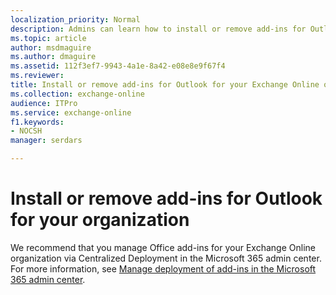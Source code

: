 ```yaml
---
localization_priority: Normal
description: Admins can learn how to install or remove add-ins for Outlook for their Exchange Online organizations.
ms.topic: article
author: msdmaguire
ms.author: dmaguire
ms.assetid: 112f3ef7-9943-4a1e-8a42-e08e8e9f67f4
ms.reviewer: 
title: Install or remove add-ins for Outlook for your Exchange Online organization
ms.collection: exchange-online
audience: ITPro
ms.service: exchange-online
f1.keywords:
- NOCSH
manager: serdars

---
```


# Install or remove add-ins for Outlook for your organization

We recommend that you manage Office add-ins for your Exchange Online organization via Centralized Deployment in the Microsoft 365 admin center. For more information, see [Manage deployment of add-ins in the Microsoft 365 admin center](https://docs.microsoft.com/microsoft-365/admin/manage/manage-deployment-of-add-ins).

